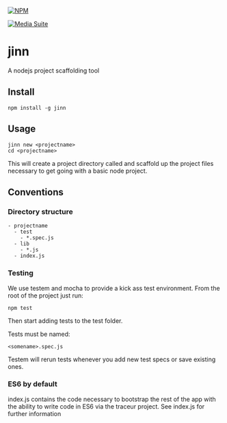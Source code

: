 [![NPM](https://nodei.co/npm/jinn.png?compact=true)](https://nodei.co/npm/jinn/)

[![Media Suite](http://mediasuite.co.nz/ms-badge.png)](http://mediasuite.co.nz)

jinn
====

A nodejs project scaffolding tool

## Install

```
npm install -g jinn
```

## Usage

```
jinn new <projectname>
cd <projectname>
```

This will create a project directory called <projectname> and scaffold up
the project files necessary to get going with a basic node project.

## Conventions

### Directory structure
```
- projectname
  - test
    - *.spec.js
  - lib
    - *.js
  - index.js
```
### Testing

We use testem and mocha to provide a kick ass test environment. From the root
of the project just run:
```
npm test
``` 
Then start adding tests to the test folder.

Tests must be named:

```
<somename>.spec.js
``` 

Testem will rerun tests whenever you add new test specs or save existing ones.

### ES6 by default

index.js contains the code necessary to bootstrap the rest of the app with
the ability to write code in ES6 via the traceur project. See index.js for
further information
